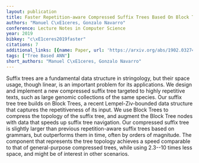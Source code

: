 ```yaml
---
layout: publication
title: Faster Repetition-aware Compressed Suffix Trees Based On Block Trees
authors: "Manuel C\xE1ceres, Gonzalo Navarro"
conference: Lecture Notes in Computer Science
year: 2019
bibkey: "c\xE1ceres2019faster"
citations: 7
additional_links: [{name: Paper, url: 'https://arxiv.org/abs/1902.03274'}]
tags: ["Tree Based ANN"]
short_authors: "Manuel C\xE1ceres, Gonzalo Navarro"
---
```

Suffix trees are a fundamental data structure in stringology, but their space
usage, though linear, is an important problem for its applications. We design
and implement a new compressed suffix tree targeted to highly repetitive texts,
such as large genomic collections of the same species. Our suffix tree tree
builds on Block Trees, a recent Lempel-Ziv-bounded data structure that captures
the repetitiveness of its input. We use Block Trees to compress the topology of
the suffix tree, and augment the Block Tree nodes with data that speeds up
suffix tree navigation.
  Our compressed suffix tree is slightly larger than previous repetition-aware
suffix trees based on grammars, but outperforms them in time, often by orders
of magnitude. The component that represents the tree topology achieves a speed
comparable to that of general-purpose compressed trees, while using 2.3--10
times less space, and might be of interest in other scenarios.